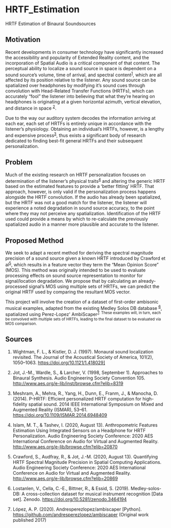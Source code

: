 # HRTF_Estimation

HRTF Estimation of Binaural Soundsources


## Motivation
Recent developments in consumer technology have significantly increased the accessibility and popularity of Extended Reality content, and the incorporation of Spatial Audio is a critical component of that content. The perceptual ability to localize a sound source in space is dependent on a sound source’s volume, time of arrival, and spectral content<sup>[1](https://doi.org/10.1121/1.418029)</sup>, which are all affected by its position relative to the listener. Any sound source can be spatialized over headphones by modifying it’s sound cues through convolution with Head-Related Transfer Functions (HRTFs), which can accurately “fool” the listener into believing that what they’re hearing on headphones is originating at a given horizontal azimuth, vertical elevation, and distance in space <sup>[2](http://www.aes.org/e-lib/inst/browse.cfm?elib=8319)</sup>. 

Due to the way our auditory system decodes the information arriving at each ear, each set of HRTFs is entirely unique in accordance with the listener’s physiology. Obtaining an individual’s HRTFs, however, is a lengthy and expensive process<sup>[3](https://doi.org/10.1109/ISMAR.2014.6948409)</sup>, thus exists a significant body of research dedicated to finding best-fit general HRTFs and their subsequent personalization.

## Problem
Much of the existing research on HRTF personalization focuses on determination of the listener’s physical traits<sup>[4](http://www.aes.org/e-lib/browse.cfm?elib=20870)</sup> and altering the generic HRTF based on the estimated features to provide a ‘better fitting’ HRTF. That approach, however, is only valid if the personalization process happens alongside the HRTF convolution. If the audio has already been spatialized, but the HRTF was not a good match for the listener, the listener will experience a noted degradation in sound source accuracy, to the point where they may not perceive any spatialization. Identification of the HRTF used could provide a means by which to re-calculate the previously spatialized audio in a manner more plausible and accurate to the listener. 

## Proposed Method
We seek to adapt a recent method for deriving the spectral magnitude precision of a sound source given a known HRTF introduced by Crawford et al<sup>[5](http://www.aes.org/e-lib/browse.cfm?elib=20869)</sup>, which results in a feature vector they term the “Mean Opinion Score” (MOS). This method was originally intended to be used to evaluate processing effects on sound source representation to monitor for signal/location degradation. We propose that by calculating an already-processed signal’s MOS using multiple sets of HRTFs, we can predict the original HRTF used by comparing the resultant MOS vector.

This project will involve the creation of a dataset of first-order ambisonic musical examples, adapted from the existing Medley Solos DB database <sup>[6](https://doi.org/10.5281/zenodo.3464194)</sup>, spatialized using Perez-Lopez' AmbiScaper<sup>[7](https://github.com/andresperezlopez/ambiscaper). These examples will, in turn, each be convolved with multiple sets of HRTFs, leading to the final dataset to be evaluated via MOS comparison. 

## Sources
1. Wightman, F. L., & Kistler, D. J. (1997). Monaural sound localization revisited. The Journal of the Acoustical Society of America, 101(2), 1050–1063. https://doi.org/10.1121/1.418029]

2. Jot, J.-M., Wardle, S., & Larcher, V. (1998, September 1). Approaches to Binaural Synthesis. Audio Engineering Society Convention 105. http://www.aes.org/e-lib/inst/browse.cfm?elib=8319
3. Meshram, A., Mehra, R., Yang, H., Dunn, E., Franm, J., & Manocha, D. (2014). P-HRTF: Efficient personalized HRTF computation for high-fidelity spatial sound. 2014 IEEE International Symposium on Mixed and Augmented Reality (ISMAR), 53–61. https://doi.org/10.1109/ISMAR.2014.6948409 
4. Islam, M. T., & Tashev, I. (2020, August 13). Anthropometric Features Estimation Using Integrated Sensors on a Headphone for HRTF Personalization. Audio Engineering Society Conference: 2020 AES International Conference on Audio for Virtual and Augmented Reality. http://www.aes.org/e-lib/browse.cfm?elib=20870
5. Crawford, S., Audfray, R., & Jot, J.-M. (2020, August 13). Quantifying HRTF Spectral Magnitude Precision in Spatial Computing Applications. Audio Engineering Society Conference: 2020 AES International Conference on Audio for Virtual and Augmented Reality. http://www.aes.org/e-lib/browse.cfm?elib=20869 
6. Lostanlen, V., Cella, C.-E., Bittner, R., & Essid, S. (2019). Medley-solos-DB: A cross-collection dataset for musical instrument recognition [Data set]. Zenodo. https://doi.org/10.5281/zenodo.3464194
7. López, A. P. (2020). Andresperezlopez/ambiscaper [Python]. https://github.com/andresperezlopez/ambiscaper (Original work published 2017)

